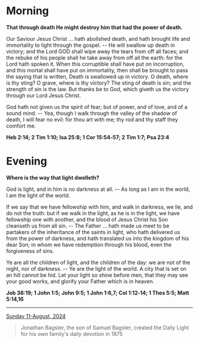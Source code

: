 # Morning

**That through death He might destroy him that had the power of death.**
 
Our Saviour Jesus Christ ... hath abolished death, and hath brought life and immortality to light through the gospel. -- He will swallow up death in victory; and the Lord GOD shall wipe away the tears from off all faces; and the rebuke of his people shall he take away from off all the earth: for the Lord hath spoken it. When this corruptible shall have put on incorruption, and this mortal shall have put on immortality, then shall be brought to pass the saying that is written, Death is swallowed up in victory. O death, where is thy sting? O grave, where is thy victory? The sting of death is sin; and the strength of sin is the law. But thanks be to God, which giveth us the victory through our Lord Jesus Christ.
 
God hath not given us the spirit of fear; but of power, and of love, and of a sound mind. -- Yea, though I walk through the valley of the shadow of death, I will fear no evil: for thou art with me; thy rod and thy staff they comfort me.  

**Heb 2:14; 2 Tim 1:10; Isa 25:8; 1 Cor 15:54‑57; 2 Tim 1:7; Psa 23:4**

# Evening

**Where is the way that light dwelleth?**
 
God is light, and in him is no darkness at all. -- As long as I am in the world, I am the light of the world.
 
If we say that we have fellowship with him, and walk in darkness, we lie, and do not the truth: but if we walk in the light, as he is in the light, we have fellowship one with another, and the blood of Jesus Christ his Son cleanseth us from all sin. -- The Father ... hath made us meet to be partakers of the inheritance of the saints in light, who hath delivered us from the power of darkness, and hath translated us into the kingdom of his dear Son; in whom we have redemption through his blood, even the forgiveness of sins.
 
Ye are all the children of light, and the children of the day: we are not of the night, nor of darkness. -- Ye are the light of the world. A city that is set on an hill cannot be hid. Let your light so shine before men, that they may see your good works, and glorify your Father which is in heaven.  

**Job 38:19; 1 John 1:5; John 9:5; 1 John 1:6,7; Col 1:12‑14; 1 Thes 5:5; Matt 5:14,16**

---

[Sunday 11-August, 2024](https://t.me/s/daily_light)

> Jonathan Bagster, the son of Samuel Bagster, created the Daily Light for his own family's daily devotion in 1875

